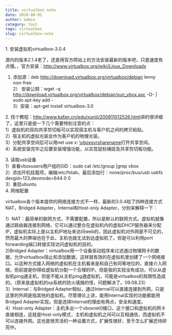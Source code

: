 ```yaml
---
title: virtualbox note
date: 2010-08-01
author: admin
category: tool
tags: virtualbox
slug: virtualbox-note
---
```


​1. 安装虚拟机virtualbox-3.0.4  

源内的版本2.1.4老了，还是用官方网站上的方法安装最新的版本吧，只是速度有点慢。，官方安装：<http://www.virtualbox.org/wiki/Linux_Downloads>  
1) 添加源：deb <http://download.virtualbox.org/virtualbox/debian> lenny
non-free  
2） 安装公钥：wget -q
<http://download.virtualbox.org/virtualbox/debian/sun_vbox.asc> -O- |
sudo apt-key add -  
3）安装：apt-get install virtualbox-3.0

​2.
找个教程：<http://www.kafan.cn/edu/xuniji/200811012526.html>讲的很详细了，这里只是提一下几个需要特别注意的点：  
1）虚拟机的双向共享剪切板可以实现宿主机与客户机之间的拷贝粘贴。  
2）宿主机的虚拟光驱会作为客户机的物理光驱。  
3）分配共享空间后可以用net use x:
[\\vboxsvrsharename](file://vboxsvr/sharename)打开共享空间。  
4）系统安装完毕之后要安装增强功能，以实现鼠标捕捉及共享剪切板功能。

​3. 读取usb设备  
1）查看vboxusers用户组的GID：sudo cat /etc/group |grep vbox  
2）添加开机挂载项，编辑/etc/fstab，最后添加行：none/proc/bus/usb usbfs
devgid=123,devmode=644 0 0  
3）重启ubuntu  
4. 网络配置  

virtualbox各个版本提供的网络连接方式不一样，最新的3.0.4给了四种连接方式NAT，Bridged
Adapter，Internal和Host-only Adapter，分别来解释一下：  

1）NAT：最简单的联网方式，不需要配置，所以是默认的联网方式。虚拟机就像通过路由器连接到网络，它可以通过整合在虚拟机内的虚拟DHCP服务器来分配IP，虚拟机实际上是以主机IP地址来访问web的，因此虚拟机对外网是不可见的，然而最大的弊端也在于此，主机也就无法到达虚拟机了。但是可以利用port
forwarding端口转接实现访问虚拟机的目的。  
2)Bridged
Adapter：virtualbox用一个设备驱动程序来过滤通过物理网卡的数据，允许virtualbox阻止和添加数据，这样就有效的在虚拟机里创建了一个网络接口。以这种方式接入网络的虚拟机在主机看来是和自己有同等地位的，直接介入网络，但前提是你得给虚拟机分配一个合理的IP。但是我的实验没有成功，可以从虚拟机ping通主机，但是不能从主机ping通虚拟机，可能是virtualbox的局限性造成的。（原来是虚拟机的xp系统的防火墙搞的怪，问题解决了。09.08.23）  
3）Internal：与Bridged
Adapter相似，通过Internal可以直接连接到外网，只是这里的外网是指其他的虚拟机。尽管理论上讲，能用Internal实现的功能都能用Bridged
Adapter实现。但是选择Internal的理由有两点，安全和速度。  
4）Host-only
Adapter：主机多出一个vboxnet0接口，这个接口和虚拟机的网卡直接相连，这就是Host-only模式，主机和虚拟机之间可以互相通信，而虚拟机不可以连接外网。这也是很灵活的一种设置方式，扩展性很好，至于怎么扩展还待研究中。
